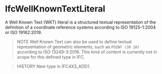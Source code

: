 # IfcWellKnownTextLiteral

A Well Known Text (WKT) literal is a structured textual representation of the definition of a coordinate reference systems according to ISO 19125-1:2004 or ISO 19162:2019.
<!-- end of short definition -->

> NOTE Well Known Text can also be used to define textual representation of geometric elements, such as `POINT (30 10)` according to ISO 13249-3:2016. This kind of content is currently not in scope for this defined type in IFC.

> HISTORY New type in IFC4X3_ADD1.

